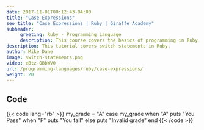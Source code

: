 ```yaml
---
date: 2017-11-01T00:12:43-04:00
title: "Case Expressions"
seo_title: "Case Expressions | Ruby | Giraffe Academy"
subheader:
     greeting: Ruby - Programming Language
     description: This course covers the basics of programming in Ruby. Work your way through the videos and we'll teach you everything you need to know to start your programming journey!
description: This tutorial covers switch statements in Ruby.
author: Mike Dane
image: switch-statements.png
video: eBtz-QBbWV0
url: /programming-languages/ruby/case-expressions/
weight: 20
---
```


## Code

{{< code lang="rb" >}}
my_grade = "A"
case my_grade
     when "A"
		puts "You Pass"
     when "F"
     	puts "You fail"
     else
     	puts "Invalid grade"
end
{{< /code >}}